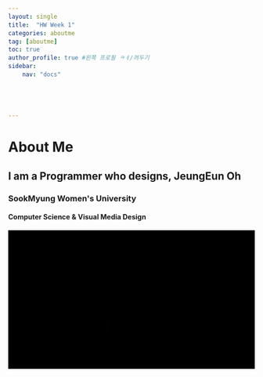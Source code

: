 ```yaml
---
layout: single
title:  "HW Week 1"
categories: aboutme
tag: [aboutme]
toc: true
author_profile: true #왼쪽 프로필 ㅋㅕ/꺼두기
sidebar:
    nav: "docs"




---
```


# About Me


## I am a Programmer who designs, JeungEun Oh 

### SookMyung Women's University 

#### Computer Science & Visual Media Design

![motion7](/assets/images/motion7.gif)
